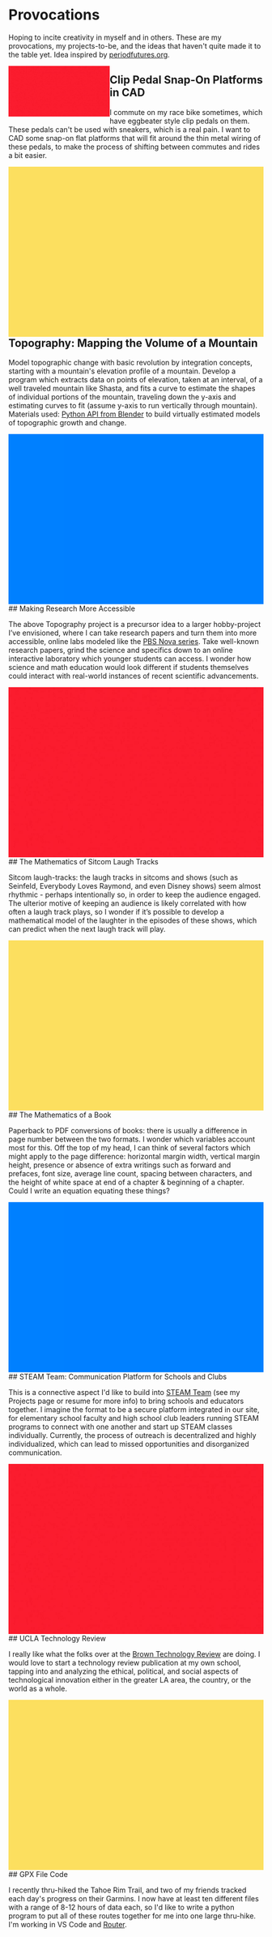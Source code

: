 # Provocations

Hoping to incite creativity in myself and in others. These are my provocations, my projects-to-be, and the ideas that haven't quite made it to the table yet. Idea inspired by [periodfutures.org](https://www.periodfutures.org/).

<div style="float: left">
    <img src="red.png" width="200" height="100">
</div>
 <h2> Clip Pedal Snap-On Platforms in CAD </h2>
 
I commute on my race bike sometimes, which have eggbeater style clip pedals on them. These pedals can't be used with sneakers, which is a real pain. I want to CAD some snap-on flat platforms that will fit around the thin metal wiring of these pedals, to make the process of shifting between commutes and rides a bit easier.


<img align="left" src="yellow.png">
<h2> Topography: Mapping the Volume of a Mountain </h2>

Model topographic change with basic revolution by integration concepts, starting with a mountain's elevation profile of a mountain. Develop a program which extracts data on points of elevation, taken at an interval, of a well traveled mountain like Shasta, and fits a curve to estimate the shapes of individual portions of the mountain, traveling down the y-axis and estimating curves to fit (assume y-axis to run vertically through mountain). Materials used: [Python API from Blender](https://docs.blender.org/api/current/index.html) to build virtually estimated models of topographic growth and change.


<img align="left" src="blue.png">
## Making Research More Accessible

The above Topography project is a precursor idea to a larger hobby-project I’ve envisioned, where I can take research papers and turn them into more accessible, online labs modeled like the [PBS Nova series](https://www.pbs.org/wgbh/nova/labs/). Take well-known research papers, grind the science and specifics down to an online interactive laboratory which younger students can access. I wonder how science and math education would look different if students themselves could interact with real-world instances of recent scientific advancements. 


<img align="left" src="red.png">
## The Mathematics of Sitcom Laugh Tracks

Sitcom laugh-tracks: the laugh tracks in sitcoms and shows (such as Seinfeld, Everybody Loves Raymond, and even Disney shows) seem almost rhythmic - perhaps intentionally so, in order to keep the audience engaged. The ulterior motive of keeping an audience is likely correlated with how often a laugh track plays, so I wonder if it’s possible to develop a mathematical model of the laughter in the episodes of these shows, which can predict when the next laugh track will play.


<img align="left" src="yellow.png">
## The Mathematics of a Book

Paperback to PDF conversions of books: there is usually a difference in page number between the two formats. I wonder which variables account most for this. Off the top of my head, I can think of several factors which might apply to the page difference: horizontal margin width, vertical margin height, presence or absence of extra writings such as forward and prefaces, font size, average line count, spacing between characters, and the height of white space at end of a chapter & beginning of a chapter. Could I write an equation equating these things?


<img align="left" src="blue.png">
## STEAM Team: Communication Platform for Schools and Clubs

This is a connective aspect I'd like to build into [STEAM Team](steamteamorg.weebly.com) (see my Projects page or resume for more info) to bring schools and educators together. I imagine the format to be a secure platform integrated in our site, for elementary school faculty and high school club leaders running STEAM programs to connect with one another and start up STEAM classes individually. Currently, the process of outreach is decentralized and highly individualized, which can lead to missed opportunities and disorganized communication.


<img align="left" src="red.png">
## UCLA Technology Review

I really like what the folks over at the [Brown Technology Review](https://medium.com/brown-technology-review) are doing. I would love to start a technology review publication at my own school, tapping into and analyzing the ethical, political, and social aspects of technological innovation either in the greater LA area, the country, or the world as a whole. 

<img align="left" src="yellow.png">
## GPX File Code

I recently thru-hiked the Tahoe Rim Trail, and two of my friends tracked each day's progress on their Garmins. I now have at least ten different files with a range of 8-12 hours of data each, so I'd like to write a python program to put all of these routes together for me into one large thru-hike. I'm working in VS Code and [Router](https://readmeansrun.com/router/).
